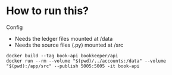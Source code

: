 # How to run this?

Config

- Needs the ledger files mounted at /data
- Needs the source files (.py) mounted at /src

```
docker build --tag book-api bookkeeper/api
docker run --rm --volume "$(pwd)/../accounts:/data" --volume "$(pwd):/app/src" --publish 5005:5005 -it book-api
```
